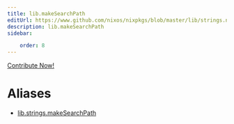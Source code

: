 ```yaml
---
title: lib.makeSearchPath
editUrl: https://www.github.com/nixos/nixpkgs/blob/master/lib/strings.nix#L234C5
description: lib.makeSearchPath
sidebar:

    order: 8
---
```


<a href="https://www.github.com/nixos/nixpkgs/blob/master/lib/strings.nix#L234C5">Contribute Now!</a>


# Aliases

- [lib.strings.makeSearchPath](/nix-doc-comments/reference/lib/strings/lib-strings-makeSearchPath)


